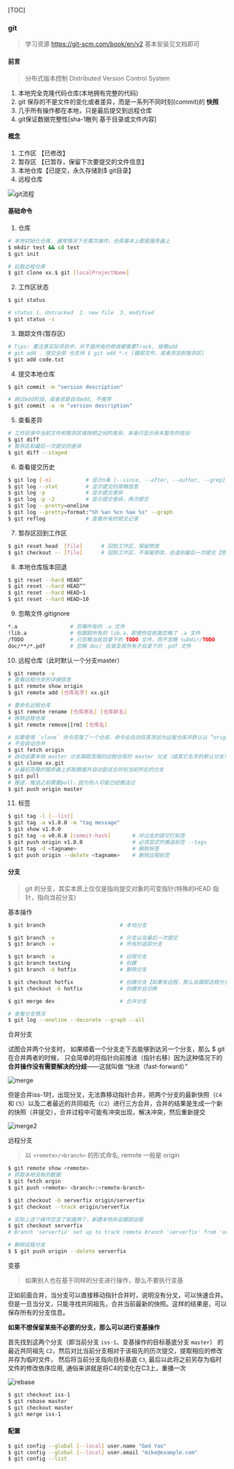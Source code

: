 [TOC]

### git

> 学习资源 https://git-scm.com/book/en/v2 基本安装见文档即可

#### 前言

>   分布式版本控制 Distributed Version Control System

1. 本地完全克隆代码仓库(本地拥有完整的代码)
2. git 保存的不是文件的变化或者差异，而是一系列不同时刻(commit)的 **快照**
3. 几乎所有操作都在本地，只是最后提交到远程仓库
4. git保证数据完整性[sha-1散列 基于目录或文件内容]

#### 概念

1.  工作区    【已修改】
2.  暂存区    【已暂存，保留下次要提交的文件信息】
3.  本地仓库【已提交，永久存储到$ git目录】
4.  远程仓库

<img src="./images/git.svg" alt="git流程"  />

#### 基础命令

1.  仓库

~~~bash
# 本地初始化仓库, 通常情况下无需次操作，仓库基本上都是服务器上
$ mkdir test && cd test 		
$ git init 

# 拉取远程仓库
$ git clone xx.$ git [localProjectName]	
~~~

2.  工作区状态

~~~bash
$ git status  

# status 1. Untracked  2. new file  3. modified
$ git status -s 		
~~~

3. 跟踪文件(暂存区)


~~~bash
# Tips: 要注意实际项目中，并不是所有的修改都需要Track, 按需add
# git add . 提交全部 也支持 $ git add *.c [跟踪文件、或者添加到暂存区]
$ git add code.txt  
~~~

4.  提交本地仓库

~~~bash
$ git commit -m "version description"

# 跳过add阶段，或者说是自动add, 不推荐
$ git commit -a -m "version description"	
~~~

5.  查看差异

~~~bash
# 工作目录中当前文件和暂存区域快照之间的差异，本身只显示尚未暂存的改动
$ git diff 	
# 暂存区和最后一次提交的差异
$ git diff --staged 
~~~

6. 查看提交历史


~~~bash
$ git log [-n]	   	   	 # 显示n条	[--since, --after, --author, --grep]
$ git log --stat	     # 显示提交的简略信息
$ git log -p    	     # 显示提交差异
$ git log -p -2 	     # 显示提交差异，两次提交
$ git log --pretty=oneline
$ git log --pretty=format:"%h %an %cn %ae %s" --graph 
$ git reflog    	     # 查看所有的提交记录
~~~

7. 暂存区回到工作区

~~~bash
$ git reset head  [file]	  # 回到工作区，保留修改
$ git checkout -- [file] 	  # 回到工作区，不保留修改，会退到最后一次提交【危险命令】
~~~

8. 本地仓库版本回退

~~~bash
$ git reset --hard HEAD^
$ git reset --hard HEAD^^
$ git reset --hard HEAD~1
$ git reset --hard HEAD~10
~~~

9. 忽略文件.gitignore

~~~bash
*.a 				# 忽略所有的 .a 文件
!lib.a 				# 但跟踪所有的 lib.a，即便你在前面忽略了 .a 文件
/TODO   			# 只忽略当前目录下的 TODO 文件，而不忽略 subdir/TODO
doc/**/*.pdf 		# 忽略 doc/ 目录及其所有子目录下的 .pdf 文件
~~~

10. 远程仓库（此时默认一个分支master）

~~~bash
$ git remote -v
# 查看远程分支的详细信息
$ git remote show origin 
$ git remote add [仓库名字] xx.git 

# 重命名远程仓库
$ git remote rename [仓库原名] [仓库新名]
# 移除远程仓库
$ git remote remove|[rm] [仓库名]

# 如果使用 `clone` 命令克隆了一个仓库，命令会自动将其添加为远程仓库并默认以 “origin” 为简写
# 不会自动合并
$ git fetch origin  
# 自动设置本地 master 分支跟踪克隆的远程仓库的 master 分支（或其它名字的默认分支）
$ git clone xx.git 
# 从最初克隆的服务器上抓取数据并自动尝试合并到当前所在的分支
$ git pull 
# 推送，推送之前需要pull，因为别人可能已经推送过 
$ git push origin master
~~~

11. 标签

~~~bash
$ git tag -l [--list]
$ git tag -a v1.0.0 -m "tag message"
$ git show v1.0.0
$ git tag -a v0.0.8 [commit-hash] 		# 对过去的提交打标签
$ git push origin v1.0.0			    # 必须显式的推送标签 --tags
$ git tag -d <tagname>				    # 删除标签
$ git push origin --delete <tagname> 	# 删除远程标签
~~~

#### 分支

> git 的分支，其实本质上仅仅是指向提交对象的可变指针(特殊的HEAD 指针，指向当前分支)
>

基本操作

~~~bash
$ git branch 					    # 本地分支

$ git branch -v						# 分支以及最后一次提交
$ git branch -v						# 所有的追踪分支

$ git branch -a 					# 远程分支
$ git branch testing				# 创建
$ git branch -d hotfix				# 删除分支

$ git checkout hotfix				# 创建分支【如果有远程，那么会跟踪远程分支】
$ git checkout -b hotfix			# 创建并且切换

$ git merge dev 					# 合并分支

# 查看分支情况
$ git log --oneline --decorate --graph --all	
~~~

合并分支

试图合并两个分支时， 如果顺着一个分支走下去能够到达另一个分支，那么 $ git 在合并两者的时候， 只会简单的将指针向前推进（指针右移）因为这种情况下的**合并操作没有需要解决的分歧**——这就叫做 “快进（fast-forward）”

![merge](images/merge.svg)



但是合并iss-1时，出现分叉，无法靠移动指针合并，把两个分支的最新快照（`C4` 和 `C5`）以及二者最近的共同祖先（`C2`）进行三方合并，合并的结果是生成一个新的快照（并提交），合并过程中可能有冲突出现，解决冲突，然后重新提交

![merge2](images/merge2.svg)

远程分支

> 以 `<remote>/<branch>` 的形式命名, remote 一般是 origin

~~~bash
$ git remote show <remote>
# 抓取本地没有的数据
$ git fetch orgin
$ git push <remote> <branch>:<remote-branch>

$ git checkout -b serverfix origin/serverfix
$ git checkout --track origin/serverfix

# 实际上这个操作包含了前面两个，新建本地并且跟踪远程
$ git checkout serverfix  
# Branch 'serverfix' set up to track remote branch 'serverfix' from 'origin'.

# 删除远程分支
$ $ git push origin --delete serverfix
~~~

变基

> 如果别人也在基于同样的分支进行操作，那么不要执行变基

正如前面合并，当分支可以直接移动指针合并时，说明没有分叉，可以快速合并。但是一旦当分叉，只能寻找共同祖先，合并当前最新的快照。这样的结果是，可以保存所有的分支信息。

**如果不想保留某些不必要的分支，那么可以进行变基操作**

首先找到这两个分支（即当前分支 `iss-1`、变基操作的目标基底分支 `master`） 的最近共同祖先 `C2`，然后对比当前分支相对于该祖先的历次提交，提取相应的修改并存为临时文件， 然后将当前分支指向目标基底 `C3`, 最后以此将之前另存为临时文件的修改依序应用, 通俗来讲就是将C4的变化在C3上，重播一次

![rebase](images/rebase.svg)

~~~bash
$ git checkout iss-1
$ git rebase master
$ git checkout master
$ git merge iss-1
~~~

#### 配置

~~~bash
$ git config --global [--local] user.name "God Yao"      		
$ git config --global [--local] user.email "mike@example.com"	
$ git config --list
~~~
